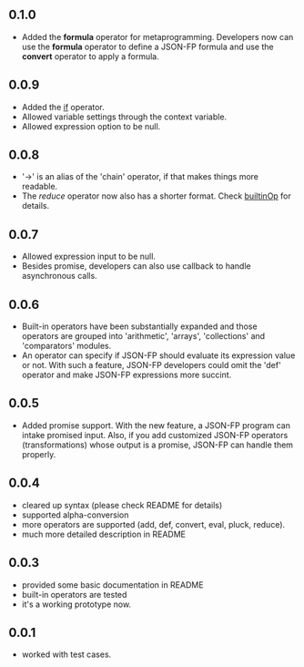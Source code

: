 ## 0.1.0

+ Added the **formula** operator for metaprogramming. Developers now can use the **formula** operator to define a JSON-FP formula and use the **convert** operator to apply a formula.

## 0.0.9

+ Added the [if](https://github.com/benlue/jsonfp/blob/master/doc/builtInOp.md#if) operator.
+ Allowed variable settings through the context variable.
+ Allowed expression option to be null.

## 0.0.8

+ '->' is an alias of the 'chain' operator, if that makes things more readable.
+ The _reduce_ operator now also has a shorter format. Check [builtinOp](https://github.com/benlue/jsonfp/blob/master/doc/builtInOp.md#reduce) for details.

## 0.0.7

+ Allowed expression input to be null.
+ Besides promise, developers can also use callback to handle asynchronous calls.

## 0.0.6

+ Built-in operators have been substantially expanded and those operators are grouped into 'arithmetic', 'arrays', 'collections' and 'comparators' modules.
+ An operator can specify if JSON-FP should evaluate its expression value or not. With such a feature, JSON-FP developers could omit the 'def' operator and make JSON-FP expressions more succint.

## 0.0.5

+ Added promise support. With the new feature, a JSON-FP program can intake promised input. Also, if you add customized JSON-FP operators (transformations) whose output is a promise, JSON-FP can handle them properly.

## 0.0.4

+ cleared up syntax (please check README for details)
+ supported alpha-conversion
+ more operators are supported (add, def, convert, eval, pluck, reduce).
+ much more detailed description in README

## 0.0.3

+ provided some basic documentation in README
+ built-in operators are tested
+ it's a working prototype now.

## 0.0.1

+ worked with test cases.
